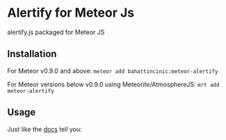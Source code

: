 Alertify for Meteor Js
===============

alertify.js packaged for Meteor JS


Installation
-------------

For Meteor v0.9.0 and above:
`meteor add bahattincinic:meteor-alertify`

For Meteor versions below v0.9.0 using Meteorite/AtmosphereJS:
`mrt add meteor-alertify`

Usage
-------------
Just like the [docs](https://fabien-d.github.io/alertify.js/) tell you:
